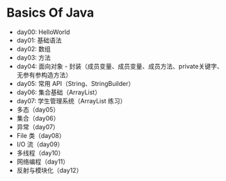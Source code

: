 # Basics Of Java

+ day00: HelloWorld
+ day01: 基础语法
+ day02: 数组
+ day03: 方法
+ day04: 面向对象 - 封装（成员变量、成员变量、成员方法、private关键字、无参有参构造方法）
+ day05: 常用 API（String、StringBuilder）
+ day06: 集合基础（ArrayList）
+ day07: 学生管理系统（ArrayList 练习）
+ 多态（day05）
+ 集合（day06）
+ 异常（day07）
+ File 类（day08）
+ I/O 流（day09）
+ 多线程（day10）
+ 网络编程（day11）
+ 反射与模块化（day12）


